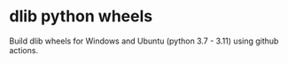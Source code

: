 # dlib python wheels
Build dlib wheels for Windows and Ubuntu (python 3.7 - 3.11) using github actions.

